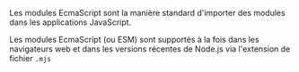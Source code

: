 Les modules EcmaScript sont la manière standard d'importer des modules dans les applications JavaScript.

Les modules EcmaScript (ou ESM) sont supportés à la fois dans les navigateurs web et dans les versions récentes de Node.js via l'extension de fichier `.mjs`
